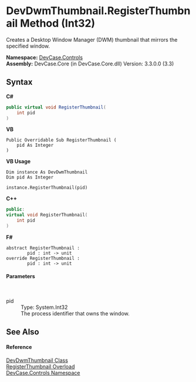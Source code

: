 # DevDwmThumbnail.RegisterThumbnail Method (Int32)
 

Creates a Desktop Window Manager (DWM) thumbnail that mirrors the specified window.

**Namespace:**&nbsp;<a href="N_DevCase_Controls">DevCase.Controls</a><br />**Assembly:**&nbsp;DevCase.Core (in DevCase.Core.dll) Version: 3.3.0.0 (3.3)

## Syntax

**C#**<br />
``` C#
public virtual void RegisterThumbnail(
	int pid
)
```

**VB**<br />
``` VB
Public Overridable Sub RegisterThumbnail ( 
	pid As Integer
)
```

**VB Usage**<br />
``` VB Usage
Dim instance As DevDwmThumbnail
Dim pid As Integer

instance.RegisterThumbnail(pid)
```

**C++**<br />
``` C++
public:
virtual void RegisterThumbnail(
	int pid
)
```

**F#**<br />
``` F#
abstract RegisterThumbnail : 
        pid : int -> unit 
override RegisterThumbnail : 
        pid : int -> unit 
```


#### Parameters
&nbsp;<dl><dt>pid</dt><dd>Type: System.Int32<br />The process identifier that owns the window.</dd></dl>

## See Also


#### Reference
<a href="T_DevCase_Controls_DevDwmThumbnail">DevDwmThumbnail Class</a><br /><a href="Overload_DevCase_Controls_DevDwmThumbnail_RegisterThumbnail">RegisterThumbnail Overload</a><br /><a href="N_DevCase_Controls">DevCase.Controls Namespace</a><br />